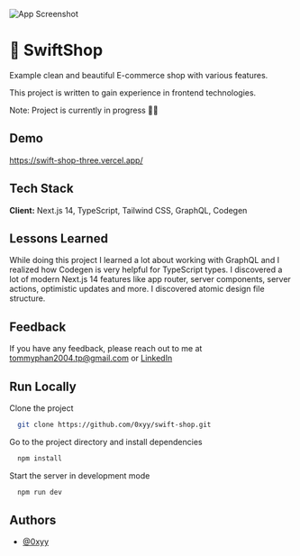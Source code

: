 ![App Screenshot](https://i.imgur.com/2dG9L5J.png)

# 👕 SwiftShop 

Example clean and beautiful E-commerce shop with various features.

This project is written to gain experience in frontend technologies.

Note: Project is currently in progress 👷‍♂️

## Demo

https://swift-shop-three.vercel.app/

## Tech Stack

**Client:** Next.js 14, TypeScript, Tailwind CSS, GraphQL, Codegen

## Lessons Learned

While doing this project I learned a lot about working with GraphQL and I realized how Codegen is very helpful for TypeScript types. I discovered a lot of modern Next.js 14 features like app router, server components, server actions, optimistic updates and more. I discovered atomic design file structure.

## Feedback

If you have any feedback, please reach out to me at tommyphan2004.tp@gmail.com or [LinkedIn](https://www.linkedin.com/in/tommy04/)

## Run Locally

Clone the project

```bash
  git clone https://github.com/0xyy/swift-shop.git
```

Go to the project directory and install dependencies

```bash
  npm install
```

Start the server in development mode

```bash
  npm run dev
```

## Authors

- [@0xyy](https://github.com/0xyy)
